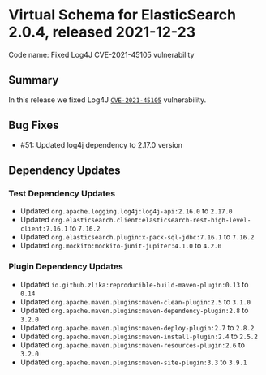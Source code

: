 # Virtual Schema for ElasticSearch 2.0.4, released 2021-12-23

Code name: Fixed Log4J CVE-2021-45105 vulnerability

## Summary

In this release we fixed Log4J [`CVE-2021-45105`](https://github.com/advisories/GHSA-p6xc-xr62-6r2g) vulnerability.

## Bug Fixes

* #51: Updated log4j dependency to 2.17.0 version

## Dependency Updates

### Test Dependency Updates

* Updated `org.apache.logging.log4j:log4j-api:2.16.0` to `2.17.0`
* Updated `org.elasticsearch.client:elasticsearch-rest-high-level-client:7.16.1` to `7.16.2`
* Updated `org.elasticsearch.plugin:x-pack-sql-jdbc:7.16.1` to `7.16.2`
* Updated `org.mockito:mockito-junit-jupiter:4.1.0` to `4.2.0`

### Plugin Dependency Updates

* Updated `io.github.zlika:reproducible-build-maven-plugin:0.13` to `0.14`
* Updated `org.apache.maven.plugins:maven-clean-plugin:2.5` to `3.1.0`
* Updated `org.apache.maven.plugins:maven-dependency-plugin:2.8` to `3.2.0`
* Updated `org.apache.maven.plugins:maven-deploy-plugin:2.7` to `2.8.2`
* Updated `org.apache.maven.plugins:maven-install-plugin:2.4` to `2.5.2`
* Updated `org.apache.maven.plugins:maven-resources-plugin:2.6` to `3.2.0`
* Updated `org.apache.maven.plugins:maven-site-plugin:3.3` to `3.9.1`
